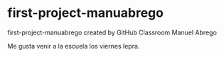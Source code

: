 # first-project-manuabrego
first-project-manuabrego created by GitHub Classroom
Manuel Abrego

Me gusta venir a la escuela los viernes lepra. 